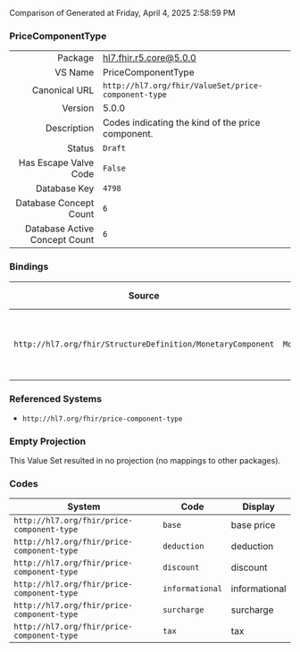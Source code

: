 Comparison of 
Generated at Friday, April 4, 2025 2:58:59 PM

### PriceComponentType

|      |     |
| ---: | --- |
| Package | hl7.fhir.r5.core@5.0.0 |
| VS Name | PriceComponentType |
| Canonical URL | `http://hl7.org/fhir/ValueSet/price-component-type` |
| Version | 5.0.0 |
| Description | Codes indicating the kind of the price component. |
| Status | `Draft` |
| Has Escape Valve Code | `False` |
| Database Key | `4798` |
| Database Concept Count | `6` |
| Database Active Concept Count | `6` |
### Bindings

| Source | Element | Binding | Strength | Element Short |
| ------ | ------- | ------- | -------- | ------------- |
| `http://hl7.org/fhir/StructureDefinition/MonetaryComponent` | `MonetaryComponent.type` | `http://hl7.org/fhir/ValueSet/price-component-type\|5.0.0` | `Required` | base \| surcharge \| deduction \| discount \| tax \| informational |

### Referenced Systems

* `http://hl7.org/fhir/price-component-type`
### Empty Projection

This Value Set resulted in no projection (no mappings to other packages).

### Codes

| System | Code | Display |
| ------ | ---- | ------- |
| `http://hl7.org/fhir/price-component-type` | `base` | base price |
| `http://hl7.org/fhir/price-component-type` | `deduction` | deduction |
| `http://hl7.org/fhir/price-component-type` | `discount` | discount |
| `http://hl7.org/fhir/price-component-type` | `informational` | informational |
| `http://hl7.org/fhir/price-component-type` | `surcharge` | surcharge |
| `http://hl7.org/fhir/price-component-type` | `tax` | tax |
